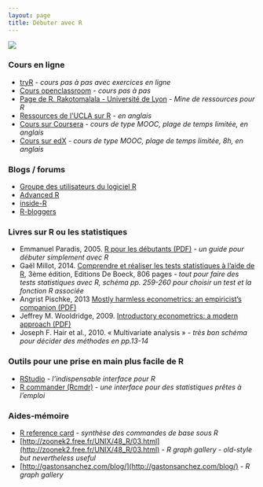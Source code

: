 ```yaml
---
layout: page
title: Débuter avec R
---
```


![](http://www.phdcomics.com/comics/archive/phd042800s.gif)

### Cours en ligne
* [tryR](http://tryr.codeschool.com/levels/1/challenges/1) *- cours pas à pas avec exercices en ligne*
* [Cours openclassroom](https://openclassrooms.com/courses/effectuez-vos-etudes-statistiques-avec-r/introduction-a-r ) *- cours pas à pas* 
* [Page de R. Rakotomalala - Université de Lyon](http://eric.univ-lyon2.fr/~ricco/cours/cours_programmation_R.html) *- Mine de ressources pour R*
* [Ressources de l'UCLA sur R](http://www.ats.ucla.edu/stat/r/) *- en anglais*
* [Cours sur Coursera](https://fr.coursera.org/learn/r-programming) *- cours de type MOOC, plage de temps limitée, en anglais*
* [Cours sur edX](https://www.edx.org/course/introduction-r-data-science-microsoft-dat204x-0#) *- cours de type MOOC, plage de temps limitée, 8h, en anglais*

### Blogs / forums
* [Groupe des utilisateurs du logiciel R](http://forums.cirad.fr/logiciel-R/index.php?sid=ff51cb0330cc12911e261c92e87647a5) 
* [Advanced R](http://adv-r.had.co.nz/)
* [inside-R](http://www.inside-r.org/)
* [R-bloggers](http://www.r-bloggers.com/)

### Livres sur R ou les statistiques
* Emmanuel Paradis, 2005. [R pour les débutants (PDF)](https://cran.r-project.org/doc/contrib/Paradis-rdebuts_fr.pdf) *- un guide pour débuter simplement avec R*
* Gaël Millot, 2014. [Comprendre et réaliser les tests statistiques à l’aide de R](https://perso.curie.fr/Gael.Millot/Publications_livre.htm), 3ème édition, Editions De Boeck, 806 pages *- tout pour faire des tests statistiques avec R, schéma pp. 259-260 pour choisir un test et la fonction R associée*
* Angrist Pischke, 2013 [Mostly harmless econometrics: an empiricist’s companion (PDF)](http://egei.vse.cz/english/wp-content/uploads/2012/08/mostly%2Bharmeless%2Beconometrics.pdf)
* Jeffrey M. Wooldridge, 2009. [Introductory econometrics: a modern approach (PDF)](http://ncbae.yolasite.com/resources/IntroductoryEconometrics_AModernApproach_FourthEdition_Jeffrey_Wooldridge.pdf)
* Joseph F. Hair et al., 2010. « Multivariate analysis » *- très bon schéma pour décider des méthodes en pp.13-14*


### Outils pour une prise en main plus facile de R
* [RStudio](https://www.rstudio.com/) *- l’indispensable interface pour R*
* [R commander (Rcmdr)](http://rcommander.com/) *- une interface pour des statistiques prêtes à l’emploi*

### Aides-mémoire
* [R reference card](https://cran.r-project.org/doc/contrib/Short-refcard.pdf) *- synthèse des commandes de base sous R*
* [http://zoonek2.free.fr/UNIX/48_R/03.html](http://zoonek2.free.fr/UNIX/48_R/03.html) *- R graph gallery - old-style but nevertheless useful*
* [http://gastonsanchez.com/blog/](http://gastonsanchez.com/blog/) *- R graph gallery* 
